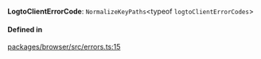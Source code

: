 **LogtoClientErrorCode**: `NormalizeKeyPaths`<typeof `logtoClientErrorCodes`\>

#### Defined in

[packages/browser/src/errors.ts:15](https://github.com/logto-io/js/blob/5254dee/packages/browser/src/errors.ts#L15)

